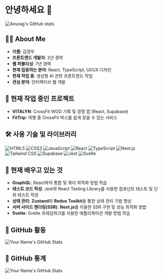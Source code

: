 # 안녕하세요 👋

![Anurag's GitHub stats](https://github-readme-stats.vercel.app/api?username=kbc1235&show_icons=true&theme=radical)

## 👨‍💻 About Me
- **이름**: 김영우
- **프론트엔드 개발자**: 2년 경력
- **웹 퍼블리싱**: 7년 경력
- **현재 집중하는 분야**: React, TypeScript, UI/UX 디자인
- **현재 작업 중**: 생성형 AI 관련 프론트엔드 작업
- **관심 분야**: 인터랙티브 웹 개발

## 🔭 현재 작업 중인 프로젝트
- **VITALYN**: CrossFit WOD 기록 및 경쟁 앱 (React, Supabase)
- **FitTrip**: 여행 중 CrossFit 박스를 쉽게 찾을 수 있는 서비스

## 🛠️ 사용 기술 및 라이브러리
<div>
  <img src="https://img.shields.io/badge/HTML5-E34F26?style=flat-square&logo=HTML5&logoColor=white" alt="HTML5" />
  <img src="https://img.shields.io/badge/CSS3-1572B6?style=flat-square&logo=CSS3&logoColor=white" alt="CSS3" />
  <img src="https://img.shields.io/badge/JavaScript-F7DF1E?style=flat-square&logo=JavaScript&logoColor=white" alt="JavaScript" />
  <img src="https://img.shields.io/badge/React-61DAFB?style=flat-square&logo=React&logoColor=white" alt="React" />
  <img src="https://img.shields.io/badge/TypeScript-3178C6?style=flat-square&logo=TypeScript&logoColor=white" alt="TypeScript" />
  <img src="https://img.shields.io/badge/Next.js-000000?style=flat-square&logo=Next.js&logoColor=white" alt="Next.js" />
  <img src="https://img.shields.io/badge/Tailwind_CSS-38B2AC?style=flat-square&logo=Tailwind%20CSS&logoColor=white" alt="Tailwind CSS" />
  <img src="https://img.shields.io/badge/Supabase-3ECF8E?style=flat-square&logo=Supabase&logoColor=white" alt="Supabase" />
  <img src="https://img.shields.io/badge/Jest-C21325?style=flat-square&logo=Jest&logoColor=white" alt="Jest" />
  <img src="https://img.shields.io/badge/Svelte-FF3E00?style=flat-square&logo=Svelte&logoColor=white" alt="Svelte" />
</div>

## 🌱 현재 배우고 있는 것
- **GraphQL**: React와의 통합 및 쿼리 최적화 방법 학습
- **테스트 코드 작성**: Jest와 React Testing Library를 사용한 컴포넌트 테스트 및 단위 테스트 작성
- **상태 관리**: **Zustand**와 **Redux Toolkit**을 통한 상태 관리 기법 향상
- **서버 사이드 렌더링(SSR)**: **Next.js**를 이용한 SSR 구현 및 성능 최적화 방법
- **Svelte**: Svelte 프레임워크를 사용한 애플리케이션 개발 방법 학습

## 🎯 GitHub 활동
![Your Name's GitHub Stats](https://github-readme-stats.vercel.app/api?username=kbc1235&show_icons=true&theme=radical)

## 🚀 GitHub 통계
![Your Name's GitHub Stats](https://github-readme-stats.vercel.app/api/top-langs/?username=kbc1235&layout=compact&theme=radical)
